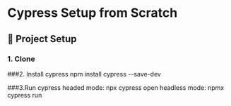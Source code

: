 # Cypress Setup from Scratch


## 📁 Project Setup

### 1. Clone 
###2. Install cypress
     npm install cypress --save-dev

 ###3.Run cypress
    headed mode: npx cypress open 
    headless mode: npmx cypress run



